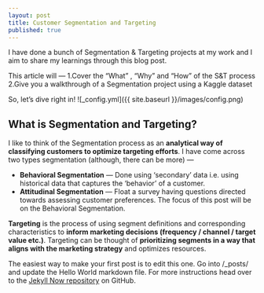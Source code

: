 ```yaml
---
layout: post
title: Customer Segmentation and Targeting
published: true
---
```


I have done a bunch of Segmentation & Targeting projects at my work and I aim to share my learnings through this blog post. 

This article will —
1.Cover the “What” , “Why” and “How” of the S&T process
2.Give you a walkthrough of a Segmentation project using a Kaggle dataset

So, let’s dive right in!
![_config.yml]({{ site.baseurl }}/images/config.png)

## What is Segmentation and Targeting?

I like to think of the Segmentation process as an **analytical way of classifying customers to optimize targeting efforts**. 
I have come across two types segmentation (although, there can be more) —

- **Behavioral Segmentation** — Done using ‘secondary’ data i.e. using historical data that captures the ‘behavior’ of a customer.
- **Attitudinal Segmentation** — Float a survey having questions directed towards assessing customer preferences.
The focus of this post will be on the Behavioral Segmentation.

**Targeting** is the process of using segment definitions and corresponding characteristics to **inform marketing decisions (frequency / channel / target value etc.)**. Targeting can be thought of **prioritizing segments in a way that aligns with the marketing strategy** and optimizes resources.

The easiest way to make your first post is to edit this one. Go into /_posts/ and update the Hello World markdown file. For more instructions head over to the [Jekyll Now repository](https://github.com/barryclark/jekyll-now) on GitHub.
